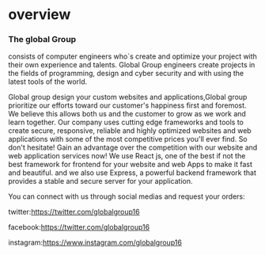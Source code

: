 <h1>overview</h1>
<h3>The global Group </h3>consists of computer engineers who`s create and optimize your project with their own experience and talents. Global Group engineers create projects in the fields of programming, design and cyber security and with using the latest tools of the world.

Global group design your custom websites and applications,Global group prioritize our efforts toward our customer's happiness first and foremost. We believe this allows both us and the customer to grow as we work and learn together.
Our company uses cutting edge frameworks and tools to create secure, responsive, reliable and highly optimized websites and web applications with some of the most competitive prices you'll ever find.
So don't hesitate! Gain an advantage over the competition with our website and web application services now!
We use React js, one of the best if not the best framework for frontend for your website and web Apps to make it fast and beautiful.
and we also use Express, a powerful backend framework that provides a stable and secure server for your application.

You can connect with us through social medias and request your orders:

twitter:https://twitter.com/globalgroup16

facebook:https://twitter.com/globalgroup16

instagram:https://www.instagram.com/globalgroup16
